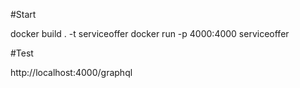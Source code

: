 #Start

docker build . -t serviceoffer
docker run -p 4000:4000 serviceoffer

#Test

http://localhost:4000/graphql
